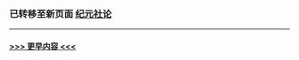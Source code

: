 
### 已转移至新页面 [纪元社论](E纪元社论.md?t=04170103) 


----
#### [ >>> 更早内容 <<< ](../indexes/nsc422-earlier.md)

